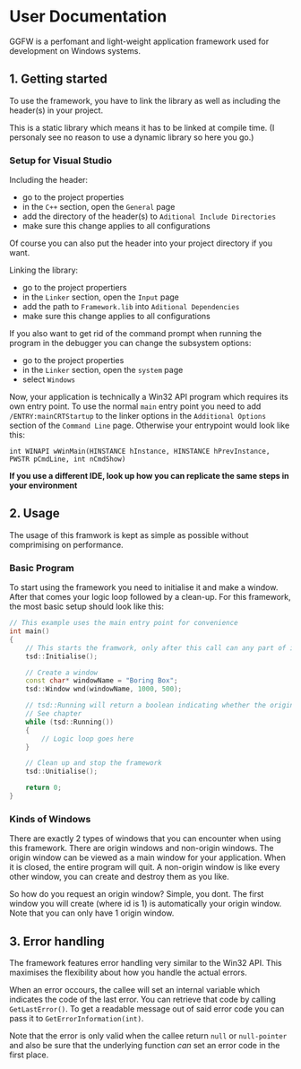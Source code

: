 # User Documentation
GGFW is a perfomant and light-weight application framework used for development on Windows systems.

## 1. Getting started
To use the framework, you have to link the library as well as including the header(s) in your project.

This is a static library which means it has to be linked at compile time. (I personaly see no reason to use a 
dynamic library so here you go.)

### Setup for Visual Studio
Including the header:
- go to the project properties
- in the `C++` section, open the `General` page
- add the directory of the header(s) to `Aditional Include Directories`
- make sure this change applies to all configurations

Of course you can also put the header into your project directory if you want.

Linking the library:
- go to the project propertiers
- in the `Linker` section, open the `Input` page
- add the path to `Framework.lib` into `Aditional Dependencies`
- make sure this change applies to all configurations

If you also want to get rid of the command prompt when running the program in the debugger you can change the
subsystem options:
- go to the project properties
- in the `Linker` section, open the `system` page
- select `Windows`

Now, your application is technically a Win32 API program which requires its own entry point. To use the normal 
`main` entry point you need to add `/ENTRY:mainCRTStartup` to the linker options in the `Additional Options`
section of the `Command Line` page. Otherwise your entrypoint would look like this:

`int WINAPI wWinMain(HINSTANCE hInstance, HINSTANCE hPrevInstance, PWSTR pCmdLine, int nCmdShow)`

**If you use a different IDE, look up how you can replicate the same steps in your environment**

## 2. Usage
The usage of this framwork is kept as simple as possible without comprimising on performance.

### Basic Program
To start using the framework you need to initialise it and make a window. After that comes your logic loop 
followed by a clean-up. For this framework, the most basic setup should look like this:

```C++
// This example uses the main entry point for convenience
int main()
{
	// This starts the framwork, only after this call can any part of it be used
	tsd::Initialise();

	// Create a window
	const char* windowName = "Boring Box";
	tsd::Window wnd(windowName, 1000, 500);

	// tsd::Running will return a boolean indicating whether the origin window is open or not
	// See chapter 
	while (tsd::Running())
	{
		// Logic loop goes here
	}

	// Clean up and stop the framework
	tsd::Unitialise();

	return 0;
}
```

### Kinds of Windows
There are exactly 2 types of windows that you can encounter when using this framework. There are origin windows 
and non-origin windows. The origin window can be viewed as a main window for your application. When it is 
closed, the entire program will quit. A non-origin window is like every other window, you can create and destroy
them as you like.

So how do you request an origin window? Simple, you dont. The first window you will create (where id is 1) is
automatically your origin window. Note that you can only have 1 origin window.

## 3. Error handling
The framework features error handling very similar to the Win32 API. This maximises the flexibility about how 
you handle the actual errors.

When an error occours, the callee will set an internal variable which indicates the code of the last error. You
can retrieve that code by calling `GetLastError()`. To get a readable message out of said error code you can
pass it to `GetErrorInformation(int)`.

Note that the error is only valid when the callee return `null` or `null-pointer` and also be sure that the
underlying function *can* set an error code in the first place.
